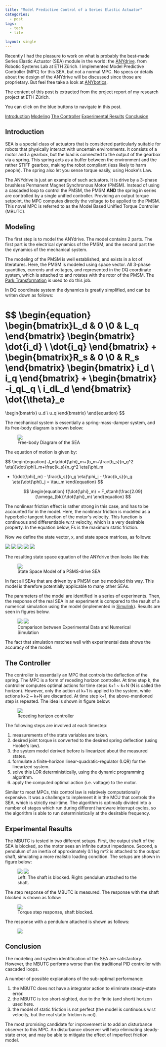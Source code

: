 ```yaml
---
title: "Model Predictive Control of a Series Elastic Actuator"
categories:
  - post
tags:
  - tech
  - life

layout: single
---
```


Recently I had the pleasure to work on what is probably the best-made Series
Elastic Actuator (SEA) module in the world: the <a
href="https://www.anybotics.com/anydrive/">ANYdrive</a>. from Robotic Systems
Lab at ETH Zürich. I implemented Model Predictive Controller (MPC) for this SEA,
but not a normal MPC. No specs or details about the design of the ANYdrive will
be discussed since those are proprietary. But feel free take a look at <a
href="https://www.anybotics.com/">ANYbotics</a>.

The content of this post is extracted from the project report of my research
project at ETH Zürich.

You can click on the <a class="btn btn--info">blue buttons</a> to navigate in
this post.

<a href="#tag_intro" class="btn btn--info">Introduction</a>
<a href="#tag_modeling" class="btn btn--info">Modeling</a>
<a href="#tag_control" class="btn btn--info">The Controller</a>
<a href="#tag_experiment" class="btn btn--info">Experimental Results</a>
<a href="#tag_conclusion" class="btn btn--info">Conclusion</a>

<A NAME="tag_intro">

## Introduction

SEA is a special class of actuators that is considered particularly suitable for
robots that physically interact with uncertain environments. It consists of a
motor and a gearbox, but the load is connected to the output of the gearbox via
a spring. This spring acts as a buffer between the environment and the rather
STIFF gearbox, making the robot compliant (less likely to harm people). The
spring also let you sense torque easily, using Hooke's Law.

The ANYdrive is just an example of such actuators. It is drive by a 3-phase
brushless Permanent Magnet Synchronous Motor (PMSM). Instead of using a cascaded
loop to control the PMSM, the PMSM **AND** the spring in series are controlled
by a single unified controller. Providing an output torque setpoint, the MPC
computes directly the voltage to be applied to the PMSM. This novel MPC is
referred to as the Model Based Unified Torque Controller (MBUTC).

<A NAME="tag_modeling">

## Modeling

The first step is to model the ANYdrive. The model contains 2 parts. The first
part is the electrical dynamics of the PMSM, and the second part the the
dynamics of the mechanical system.

The modeling of the PMSM is well established, and exists in a lot of
literatures. Here, the PMSM is modeled using space vector. All 3-phase
quantities, currents and voltages, and represented in the DQ coordinate system,
which is attached to and rotates with the rotor of the PMSM. The <a
href="https://en.wikipedia.org/wiki/Direct-quadrature-zero_transformation">Park
Transformation</a> is used to do this job.

In DQ coordinate system the dynamics is greatly simplified, and can be writen
down as follows:

$$
\begin{equation}
\begin{bmatrix}L_d & 0 \\0 & L_q \end{bmatrix}
\begin{bmatrix} \dot{i_d} \\ \dot{i_q} \end{bmatrix}
+
\begin{bmatrix}R_s & 0 \\0 & R_s \end{bmatrix}
\begin{bmatrix} i_d \\ i_q \end{bmatrix}
+
\begin{bmatrix} -i_qL_q \\ i_dL_d \end{bmatrix} \dot{\theta}_e
=
\begin{bmatrix} u_d \\ u_q \end{bmatrix}
\end{equation}
$$

The mechanical system is essentially a spring-mass-damper system, and its
free-body diagram is shown below:

<figure>
    <a href="/images/2018-01-10-MPC-SEA/sea_free_body.png"><img src="/images/2018-01-10-MPC-SEA/sea_free_body.png"></a>
    <figcaption>Free-body Diagram of the SEA</figcaption>
</figure>

The equation of motion is given by:

$$
\begin{equation}
J_m\ddot{\phi}_m+(b_m+\frac{b_s}{n_g^2 \eta})\dot{\phi}_m+\frac{k_s}{n_g^2 \eta}\phi_m
+ f(\dot{\phi}_m) - \frac{k_s}{n_g \eta}\phi_j - \frac{b_s}{n_g \eta}\dot{\phi}_j
= \tau_m
\end{equation}
$$

$$
\begin{equation}
  f(\dot{\phi}_m) = F_s\tanh(\frac{2.09}{\omega_{bk}}\dot{\phi}_m)
\end{equation}
$$

The nonlinear friction effect is rather strong in this case, and has to be
accounted for in the model. Here, the nonlinear friction is modeled as a
hyperbolic tangent function of the motor's velocity. This function is continuous
and differentiable w.r.t velocity, which is a very desirable property. In the
equation below, Fs is the maximum static friction.

Now we define the state vector, x, and state space matrices, as follows:

<a href="/images/2018-01-10-MPC-SEA/state_eq.png"><img src="/images/2018-01-10-MPC-SEA/state_eq.png"></a>
<a href="/images/2018-01-10-MPC-SEA/action_eq.png"><img src="/images/2018-01-10-MPC-SEA/action_eq.png"></a>
<a href="/images/2018-01-10-MPC-SEA/state_eq.png"><img src="/images/2018-01-10-MPC-SEA/A_eq.png"></a>
<a href="/images/2018-01-10-MPC-SEA/state_eq.png"><img src="/images/2018-01-10-MPC-SEA/B_eq.png"></a>
<a href="/images/2018-01-10-MPC-SEA/state_eq.png"><img src="/images/2018-01-10-MPC-SEA/g_eq.png"></a>

The resulting state space equation of the ANYdrive then looks like this:

<figure>
    <a href="/images/2018-01-10-MPC-SEA/ss_eq.png"><img src="/images/2018-01-10-MPC-SEA/ss_eq.png"></a>
    <figcaption>State Space Model of a PSMS-drive SEA</figcaption>
</figure>

In fact all SEAs that are driven by a PMSM can be modeled this way. This model
is therefore potentially applicable to many other SEAs.

The parameters of the model are identified in a series of experiments. Then, the
response of the real SEA in an experiment is compared to the result of a
numerical simulation using the model (implemented in <a
href="https://ch.mathworks.com/products/simulink.html">Simulink</a>). Results
are seen in figures below.

<figure class="half">
    <a href="/images/2018-01-10-MPC-SEA/verify-model-time.png"><img src="/images/2018-01-10-MPC-SEA/verify-model-time.png"></a>
    <a href="/images/2018-01-10-MPC-SEA/verify-model-bode.png"><img src="/images/2018-01-10-MPC-SEA/verify-model-bode.png"></a>
    <figcaption>Comparison between Experimental Data and Numerical Simulation</figcaption>
</figure>

The fact that simulation matches well with experimental data shows the accuracy
of the model.

<A NAME="tag_control">

## The Controller

The controller is essentially an MPC that controls the deflection of the spring.
The MPC is a form of receding horizon controller. At time step k, the controller
computes optimal actions for time steps k+1 ~ k+N (N is called the horizon).
However, only the action at k+1 is applied to the system, while actions k+2 ~
k+N are discarded. At time step k+1, the above-mentioned step is repeated. The
idea is shown in figure below:

<figure>
    <a href="/images/2018-01-10-MPC-SEA/rhc.png"><img src="/images/2018-01-10-MPC-SEA/rhc.png"></a>
    <figcaption>Receding horizon controller</figcaption>
</figure>

The following steps are involved at each timestep:

1. measurements of the state variables are taken.
2. desired joint torque is converted to the desired spring deflection (using Hooke's law).
3. the system model derived before is linearized about the measured states.
4. formulate a finite-horizon linear-quadratic-regulator (LQR) for the linearized system.
5. solve this LOR deterministically, using the dynamic programming algorithm.
6. apply the computed optimal action (i.e. voltage) to the motor.

Similar to most MPCs, this control law is relatively computationally expensive.
It was a challenge to implement it in the MCU that controls the SEA, which is
strictly real-time. The algorithm is optimally divided into a number of stages
which run during different hardware interrupt cycles, so the algorithm is able
to run deterministically at the desirable frequency.

<A NAME="tag_experiment">

## Experimental Results

The MBUTC is tested in two different setups. First, the output shaft of the SEA
is blocked, so the motor sees an infinite output impedance. Second, a pendulum
of an inertia of approximately 0.1 kg m^2 is attached to the output shaft,
simulating a more realistic loading condition. The setups are shown in figure below:

<figure class="half">
    <a href="/images/2018-01-10-MPC-SEA/setup-block.jpg"><img src="/images/2018-01-10-MPC-SEA/setup-block.jpg"></a>
    <a href="/images/2018-01-10-MPC-SEA/setup-pendulum.jpg"><img src="/images/2018-01-10-MPC-SEA/setup-pendulum.jpg"></a>
    <figcaption>Left: The shaft is blocked. Right: pendulum attached to the shaft.</figcaption>
</figure>

The step response of the MBUTC is measured. The response with the shaft blocked
is shown as follow:

<figure>
    <a href="/images/2018-01-10-MPC-SEA/step-block.png"><img src="/images/2018-01-10-MPC-SEA/step-block.png"></a>
    <figcaption>Torque step response, shaft blocked.</figcaption>
</figure>

The response with a pendulum attached is shown as follows:

<figure>
    <a href="/images/2018-01-10-MPC-SEA/step-pendulum.png"><img src="/images/2018-01-10-MPC-SEA/step-pendulum.png"></a>
    <figcaption></figcaption>
</figure>

<A NAME="tag_conclusion">

## Conclusion

The modeling and system identification of the SEA are satisfactory. However, the
MBUTC performs worse than the traditional PID controller with cascaded loops.

A number of possible explanations of the sub-optimal performance:

1. the MBUTC does not have a integrator action to eliminate steady-state error.
2. the MBUTC is too short-sighted, due to the finite (and short) horizon used here.
3. the model of static friction is not perfect (the model is continuous w.r.t velocity, but the real static friction is not).

The most promising candidate for improvement is to add an disturbance observer
to this MPC. An disturbance observer will help eliminating steady-state error,
and may be able to mitigate the effect of imperfect friction model.
